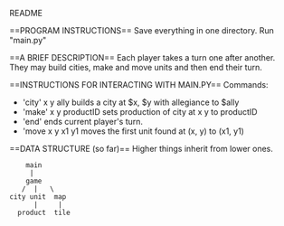 README

==PROGRAM INSTRUCTIONS==
Save everything in one directory. Run "main.py"

==A BRIEF DESCRIPTION==
Each player takes a turn one after another. They may build cities, 
make and move units and then end their turn. 


==INSTRUCTIONS FOR INTERACTING WITH MAIN.PY==
Commands: 
- 'city' x y ally                builds a city at $x, $y with allegiance to $ally
- 'make' x y productID            sets production of city at x y to productID
- 'end'                             ends current player's turn.
- 'move x y x1 y1                 moves the first unit found at (x, y) to (x1, y1)

==DATA STRUCTURE (so far)==
Higher things inherit from lower ones.

        main 
         |
        game
       /  |   \
    city unit  map
          |     |
      product  tile
      

